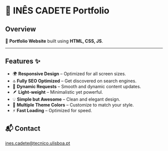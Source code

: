 # 🎨 **INÊS CADETE Portfolio**

## **Overview**
📂 **Portfolio Website** built using **HTML, CSS, JS**.

---

## **Features** ✨

- 🌍 **Responsive Design** – Optimized for all screen sizes.
- 🔝 **Fully SEO Optimized** – Get discovered on search engines.
- 🔄 **Dynamic Requests** – Smooth and dynamic content updates.
- 🪶 **Light-weight** – Minimalistic yet powerful.
- 💡 **Simple but Awesome** – Clean and elegant design.
- 🎨 **Multiple Theme Colors** – Customize to match your style.
- ⚡ **Fast Loading** – Optimized for speed.

## **📬 Contact**
ines.cadete@tecnico.ulisboa.pt
